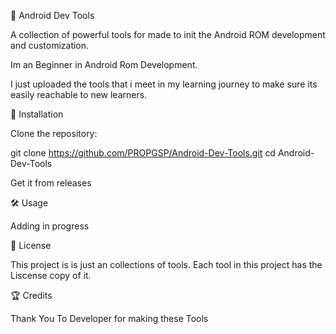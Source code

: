 🚀 Android Dev Tools

A collection of powerful tools for made to init the Android ROM development and customization.

Im an Beginner in Android Rom Development.

I just uploaded the tools that i meet in my learning journey to make sure its easily reachable to new learners.


🔧 Installation

Clone the repository:

git clone https://github.com/PROPGSP/Android-Dev-Tools.git
cd Android-Dev-Tools

Get it from releases

🛠️ Usage

Adding in progress

📜 License

This project is is just an collections of tools. Each tool in this project has the Liscense copy of it.

🏆 Credits



Thank You To Developer for making these Tools
